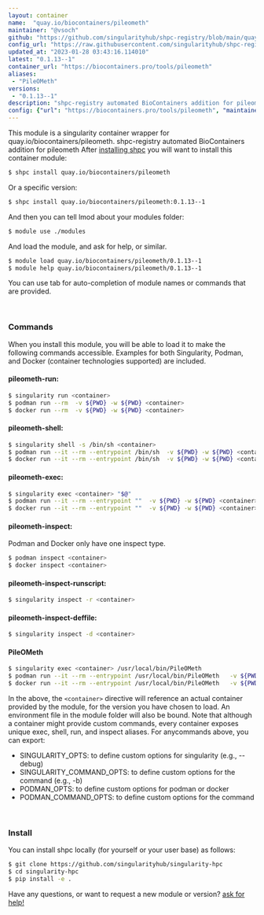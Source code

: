 ```yaml
---
layout: container
name:  "quay.io/biocontainers/pileometh"
maintainer: "@vsoch"
github: "https://github.com/singularityhub/shpc-registry/blob/main/quay.io/biocontainers/pileometh/container.yaml"
config_url: "https://raw.githubusercontent.com/singularityhub/shpc-registry/main/quay.io/biocontainers/pileometh/container.yaml"
updated_at: "2023-01-28 03:43:16.114010"
latest: "0.1.13--1"
container_url: "https://biocontainers.pro/tools/pileometh"
aliases:
 - "PileOMeth"
versions:
 - "0.1.13--1"
description: "shpc-registry automated BioContainers addition for pileometh"
config: {"url": "https://biocontainers.pro/tools/pileometh", "maintainer": "@vsoch", "description": "shpc-registry automated BioContainers addition for pileometh", "latest": {"0.1.13--1": "sha256:0ab9b66219ea88cd8ed68f75c0a1db93e6037902216f0e4e21312454ac71457f"}, "tags": {"0.1.13--1": "sha256:0ab9b66219ea88cd8ed68f75c0a1db93e6037902216f0e4e21312454ac71457f"}, "docker": "quay.io/biocontainers/pileometh", "aliases": {"PileOMeth": "/usr/local/bin/PileOMeth"}}
---
```


This module is a singularity container wrapper for quay.io/biocontainers/pileometh.
shpc-registry automated BioContainers addition for pileometh
After [installing shpc](#install) you will want to install this container module:


```bash
$ shpc install quay.io/biocontainers/pileometh
```

Or a specific version:

```bash
$ shpc install quay.io/biocontainers/pileometh:0.1.13--1
```

And then you can tell lmod about your modules folder:

```bash
$ module use ./modules
```

And load the module, and ask for help, or similar.

```bash
$ module load quay.io/biocontainers/pileometh/0.1.13--1
$ module help quay.io/biocontainers/pileometh/0.1.13--1
```

You can use tab for auto-completion of module names or commands that are provided.

<br>

### Commands

When you install this module, you will be able to load it to make the following commands accessible.
Examples for both Singularity, Podman, and Docker (container technologies supported) are included.

#### pileometh-run:

```bash
$ singularity run <container>
$ podman run --rm  -v ${PWD} -w ${PWD} <container>
$ docker run --rm  -v ${PWD} -w ${PWD} <container>
```

#### pileometh-shell:

```bash
$ singularity shell -s /bin/sh <container>
$ podman run --it --rm --entrypoint /bin/sh  -v ${PWD} -w ${PWD} <container>
$ docker run --it --rm --entrypoint /bin/sh  -v ${PWD} -w ${PWD} <container>
```

#### pileometh-exec:

```bash
$ singularity exec <container> "$@"
$ podman run --it --rm --entrypoint ""  -v ${PWD} -w ${PWD} <container> "$@"
$ docker run --it --rm --entrypoint ""  -v ${PWD} -w ${PWD} <container> "$@"
```

#### pileometh-inspect:

Podman and Docker only have one inspect type.

```bash
$ podman inspect <container>
$ docker inspect <container>
```

#### pileometh-inspect-runscript:

```bash
$ singularity inspect -r <container>
```

#### pileometh-inspect-deffile:

```bash
$ singularity inspect -d <container>
```


#### PileOMeth

```bash
$ singularity exec <container> /usr/local/bin/PileOMeth
$ podman run --it --rm --entrypoint /usr/local/bin/PileOMeth   -v ${PWD} -w ${PWD} <container> -c " $@"
$ docker run --it --rm --entrypoint /usr/local/bin/PileOMeth   -v ${PWD} -w ${PWD} <container> -c " $@"
```



In the above, the `<container>` directive will reference an actual container provided
by the module, for the version you have chosen to load. An environment file in the
module folder will also be bound. Note that although a container
might provide custom commands, every container exposes unique exec, shell, run, and
inspect aliases. For anycommands above, you can export:

 - SINGULARITY_OPTS: to define custom options for singularity (e.g., --debug)
 - SINGULARITY_COMMAND_OPTS: to define custom options for the command (e.g., -b)
 - PODMAN_OPTS: to define custom options for podman or docker
 - PODMAN_COMMAND_OPTS: to define custom options for the command

<br>

### Install

You can install shpc locally (for yourself or your user base) as follows:

```bash
$ git clone https://github.com/singularityhub/singularity-hpc
$ cd singularity-hpc
$ pip install -e .
```

Have any questions, or want to request a new module or version? [ask for help!](https://github.com/singularityhub/singularity-hpc/issues)